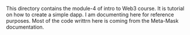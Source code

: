 This directory contains the module-4 of intro to Web3 course.
It is tutorial on how to create a simple dapp.
I am documenting here for reference purposes.
Most of the code writtrn here is coming from the Meta-Mask documentation.
